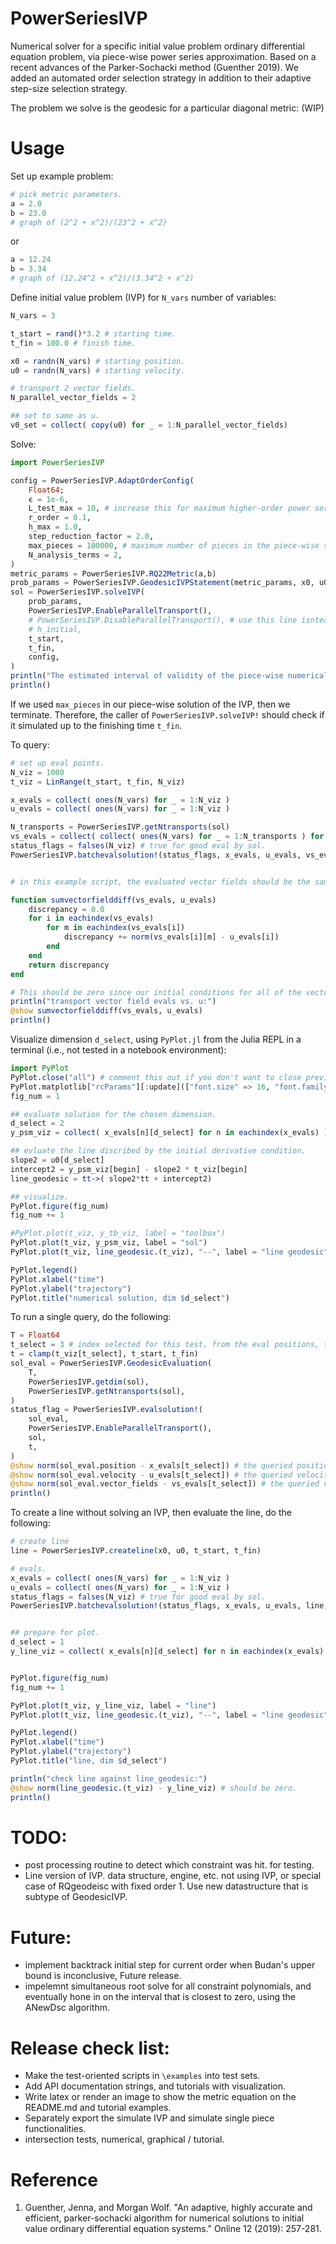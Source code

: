 # PowerSeriesIVP
Numerical solver for a specific initial value problem ordinary differential equation problem, via piece-wise power series approximation. Based on a recent advances of the Parker-Sochacki method (Guenther 2019). We added an automated order selection strategy in addition to their adaptive step-size selection strategy.

The problem we solve is the geodesic for a particular diagonal metric: (WIP)

# Usage

Set up example problem:
```julia
# pick metric parameters.
a = 2.0
b = 23.0
# graph of (2^2 + x^2)/(23^2 + x^2)
```
or 
```julia
a = 12.24
b = 3.34
# graph of (12.24^2 + x^2)/(3.34^2 + x^2)
```


Define initial value problem (IVP) for `N_vars` number of variables:
```julia
N_vars = 3

t_start = rand()*3.2 # starting time.
t_fin = 100.0 # finish time.

x0 = randn(N_vars) # starting position.
u0 = randn(N_vars) # starting velocity.

# transport 2 vector fields.
N_parallel_vector_fields = 2

## set to same as u.
v0_set = collect( copy(u0) for _ = 1:N_parallel_vector_fields)

```

Solve:
```julia
import PowerSeriesIVP

config = PowerSeriesIVP.AdaptOrderConfig(
    Float64;
    ϵ = 1e-6,
    L_test_max = 10, # increase this for maximum higher-order power series.
    r_order = 0.1,
    h_max = 1.0,
    step_reduction_factor = 2.0,
    max_pieces = 100000, # maximum number of pieces in the piece-wise solution.
    N_analysis_terms = 2,
)
metric_params = PowerSeriesIVP.RQ22Metric(a,b)
prob_params = PowerSeriesIVP.GeodesicIVPStatement(metric_params, x0, u0, v0_set)
sol = PowerSeriesIVP.solveIVP(
    prob_params,
    PowerSeriesIVP.EnableParallelTransport(),
    # PowerSeriesIVP.DisableParallelTransport(), # use this line isntead for faster computation, if don't want to parallel transport the vector fields in v0_set.
    # h_initial,
    t_start,
    t_fin,
    config,
)
println("The estimated interval of validity of the piece-wise numerical solution is from time ", t_start, " to ", PowerSeriesIVP.getendtime(sol))
println()

```
If we used `max_pieces` in our piece-wise solution of the IVP, then we terminate. Therefore, the caller of `PowerSeriesIVP.solveIVP!` should check if it simulated up to the finishing time `t_fin`.

To query:
```julia
# set up eval points.
N_viz = 1000
t_viz = LinRange(t_start, t_fin, N_viz)

x_evals = collect( ones(N_vars) for _ = 1:N_viz )
u_evals = collect( ones(N_vars) for _ = 1:N_viz )

N_transports = PowerSeriesIVP.getNtransports(sol)
vs_evals = collect( collect( ones(N_vars) for _ = 1:N_transports ) for _ = 1:N_viz )
status_flags = falses(N_viz) # true for good eval by sol.
PowerSeriesIVP.batchevalsolution!(status_flags, x_evals, u_evals, vs_evals, sol, t_viz)


# in this example script, the evaluated vector fields should be the same as u.

function sumvectorfielddiff(vs_evals, u_evals)
    discrepancy = 0.0
    for i in eachindex(vs_evals)
        for m in eachindex(vs_evals[i])
            discrepancy += norm(vs_evals[i][m] - u_evals[i])
        end
    end
    return discrepancy
end

# This should be zero since our initial conditions for all of the vector fields are the same as the initial conditions for u.
println("transport vector field evals vs. u:")
@show sumvectorfielddiff(vs_evals, u_evals)
println()


```

Visualize dimension `d_select`, using `PyPlot.jl` from the Julia REPL in a terminal (i.e., not tested in a notebook environment):
```julia
import PyPlot
PyPlot.close("all") # comment this out if you don't want to close previously opened PyPlot windows.
PyPlot.matplotlib["rcParams"][:update](["font.size" => 16, "font.family" => "serif"])
fig_num = 1

## evaluate solution for the chosen dimension.
d_select = 2
y_psm_viz = collect( x_evals[n][d_select] for n in eachindex(x_evals) )

## evluate the line discribed by the initial derivative condition.
slope2 = u0[d_select]
intercept2 = y_psm_viz[begin] - slope2 * t_viz[begin]
line_geodesic = tt->( slope2*tt + intercept2)

## visualize.
PyPlot.figure(fig_num)
fig_num += 1

#PyPlot.plot(t_viz, y_tb_viz, label = "toolbox")
PyPlot.plot(t_viz, y_psm_viz, label = "sol")
PyPlot.plot(t_viz, line_geodesic.(t_viz), "--", label = "line geodesic")

PyPlot.legend()
PyPlot.xlabel("time")
PyPlot.ylabel("trajectory")
PyPlot.title("numerical solution, dim $d_select")

```

To run a single query, do the following:
```julia
T = Float64
t_select = 3 # index selected for this test, from the eval positions, t_viz.
t = clamp(t_viz[t_select], t_start, t_fin)
sol_eval = PowerSeriesIVP.GeodesicEvaluation(
    T,
    PowerSeriesIVP.getdim(sol),
    PowerSeriesIVP.getNtransports(sol),
)
status_flag = PowerSeriesIVP.evalsolution!(
    sol_eval,
    PowerSeriesIVP.EnableParallelTransport(),
    sol,
    t,
)
@show norm(sol_eval.position - x_evals[t_select]) # the queried position.
@show norm(sol_eval.velocity - u_evals[t_select]) # the queried velocity.
@show norm(sol_eval.vector_fields - vs_evals[t_select]) # the queried velocity.
println()

```

To create a line without solving an IVP, then evaluate the line, do the following:
```julia
# create line
line = PowerSeriesIVP.createline(x0, u0, t_start, t_fin)

# evals.
x_evals = collect( ones(N_vars) for _ = 1:N_viz )
u_evals = collect( ones(N_vars) for _ = 1:N_viz )
status_flags = falses(N_viz) # true for good eval by sol.
PowerSeriesIVP.batchevalsolution!(status_flags, x_evals, u_evals, line, t_viz)


## prepare for plot.
d_select = 1
y_line_viz = collect( x_evals[n][d_select] for n in eachindex(x_evals) )


PyPlot.figure(fig_num)
fig_num += 1

PyPlot.plot(t_viz, y_line_viz, label = "line")
PyPlot.plot(t_viz, line_geodesic.(t_viz), "--", label = "line geodesic")

PyPlot.legend()
PyPlot.xlabel("time")
PyPlot.ylabel("trajectory")
PyPlot.title("line, dim $d_select")

println("check line against line_geodesic:")
@show norm(line_geodesic.(t_viz) - y_line_viz) # should be zero.
println()

```

# TODO:
- post processing routine to detect which constraint was hit. for testing.
- Line version of IVP. data structure, engine, etc. not using IVP, or special case of RQgeodeisc with fixed order 1. Use new datastructure that is subtype of GeodesicIVP.

# Future:
- implement backtrack initial step for current order when Budan's upper bound is inconclusive, Future release.
- impelemnt simultaneous root solve for all constraint polynomials, and eventually hone in on the interval that is closest to zero, using the ANewDsc algorithm.

# Release check list:
- Make the test-oriented scripts in `\examples` into test sets.
- Add API documentation strings, and tutorials with visualization.
- Write latex or render an image to show the metric equation on the README.md and tutorial examples.
- Separately export the simulate IVP and simulate single piece functionalities.
- intersection tests, numerical, graphical / tutorial.

# Reference
1. Guenther, Jenna, and Morgan Wolf. "An adaptive, highly accurate and efficient, parker-sochacki algorithm for numerical solutions to initial value ordinary differential equation systems." Online 12 (2019): 257-281.